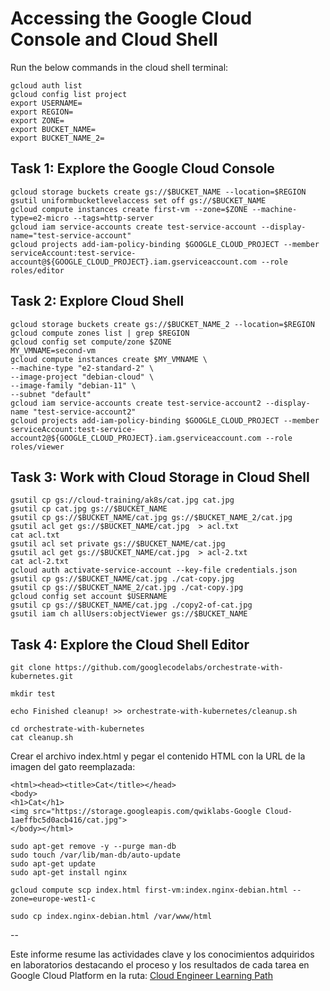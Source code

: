 # Accessing the Google Cloud Console and Cloud Shell

Run the below commands in the cloud shell terminal:

```
gcloud auth list
gcloud config list project 
export USERNAME=
export REGION=
export ZONE=
export BUCKET_NAME=
export BUCKET_NAME_2=
```

## Task 1: Explore the Google Cloud Console

```
gcloud storage buckets create gs://$BUCKET_NAME --location=$REGION
gsutil uniformbucketlevelaccess set off gs://$BUCKET_NAME
gcloud compute instances create first-vm --zone=$ZONE --machine-type=e2-micro --tags=http-server
gcloud iam service-accounts create test-service-account --display-name="test-service-account"
gcloud projects add-iam-policy-binding $GOOGLE_CLOUD_PROJECT --member serviceAccount:test-service-account@${GOOGLE_CLOUD_PROJECT}.iam.gserviceaccount.com --role roles/editor
```


## Task 2: Explore Cloud Shell

```
gcloud storage buckets create gs://$BUCKET_NAME_2 --location=$REGION
gcloud compute zones list | grep $REGION
gcloud config set compute/zone $ZONE
MY_VMNAME=second-vm
gcloud compute instances create $MY_VMNAME \
--machine-type "e2-standard-2" \
--image-project "debian-cloud" \
--image-family "debian-11" \
--subnet "default"
gcloud iam service-accounts create test-service-account2 --display-name "test-service-account2"
gcloud projects add-iam-policy-binding $GOOGLE_CLOUD_PROJECT --member serviceAccount:test-service-account2@${GOOGLE_CLOUD_PROJECT}.iam.gserviceaccount.com --role roles/viewer
```

## Task 3: Work with Cloud Storage in Cloud Shell

```
gsutil cp gs://cloud-training/ak8s/cat.jpg cat.jpg
gsutil cp cat.jpg gs://$BUCKET_NAME
gsutil cp gs://$BUCKET_NAME/cat.jpg gs://$BUCKET_NAME_2/cat.jpg
gsutil acl get gs://$BUCKET_NAME/cat.jpg  > acl.txt
cat acl.txt
gsutil acl set private gs://$BUCKET_NAME/cat.jpg
gsutil acl get gs://$BUCKET_NAME/cat.jpg  > acl-2.txt
cat acl-2.txt
gcloud auth activate-service-account --key-file credentials.json
gsutil cp gs://$BUCKET_NAME/cat.jpg ./cat-copy.jpg
gsutil cp gs://$BUCKET_NAME_2/cat.jpg ./cat-copy.jpg
gcloud config set account $USERNAME
gsutil cp gs://$BUCKET_NAME/cat.jpg ./copy2-of-cat.jpg
gsutil iam ch allUsers:objectViewer gs://$BUCKET_NAME
```

## Task 4: Explore the Cloud Shell Editor

```
git clone https://github.com/googlecodelabs/orchestrate-with-kubernetes.git

mkdir test
```
```
echo Finished cleanup! >> orchestrate-with-kubernetes/cleanup.sh

cd orchestrate-with-kubernetes
cat cleanup.sh
```

Crear el archivo index.html y pegar el contenido HTML con la URL de la imagen del gato reemplazada:

```
<html><head><title>Cat</title></head>
<body>
<h1>Cat</h1>
<img src="https://storage.googleapis.com/qwiklabs-Google Cloud-1aeffbc5d0acb416/cat.jpg">
</body></html>
```
```
sudo apt-get remove -y --purge man-db
sudo touch /var/lib/man-db/auto-update
sudo apt-get update
sudo apt-get install nginx

gcloud compute scp index.html first-vm:index.nginx-debian.html --zone=europe-west1-c

sudo cp index.nginx-debian.html /var/www/html
```

--

Este informe resume las actividades clave y los conocimientos adquiridos en laboratorios destacando el proceso y los resultados de cada tarea en Google Cloud Platform en la ruta: [Cloud Engineer Learning Path](https://www.cloudskillsboost.google/paths/11)